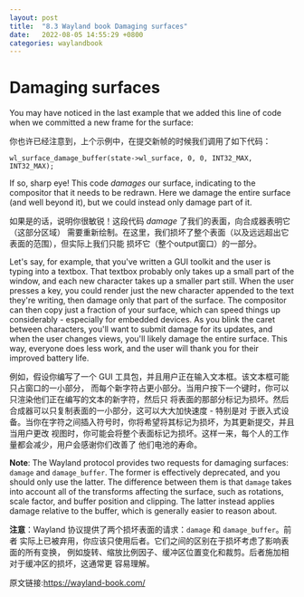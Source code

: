 ```yaml
---
layout: post
title:  "8.3 Wayland book Damaging surfaces"
date:   2022-08-05 14:55:29 +0800
categories: waylandbook
---
```

# Damaging surfaces

You may have noticed in the last example that we added this line of code when we
committed a new frame for the surface:

你也许已经注意到，上个示例中，在提交新帧的时候我们调用了如下代码：

```
wl_surface_damage_buffer(state->wl_surface, 0, 0, INT32_MAX, INT32_MAX);
```

If so, sharp eye! This code *damages* our surface, indicating to the compositor
that it needs to be redrawn. Here we damage the entire surface (and well beyond
it), but we could instead only damage part of it.

如果是的话，说明你很敏锐！这段代码 *damage* 了我们的表面，向合成器表明它（这部分区域）
需要重新绘制。在这里，我们损坏了整个表面（以及远远超出它表面的范围），但实际上我们只能
损坏它（整个output窗口）的一部分。

Let's say, for example, that you've written a GUI toolkit and the user is typing
into a textbox. That textbox probably only takes up a small part of the window,
and each new character takes up a smaller part still. When the user presses a
key, you could render just the new character appended to the text they're
writing, then damage only that part of the surface. The compositor can then copy
just a fraction of your surface, which can speed things up considerably -
especially for embedded devices. As you blink the caret between characters,
you'll want to submit damage for its updates, and when the user changes views,
you'll likely damage the entire surface. This way, everyone does less work, and
the user will thank you for their improved battery life.

例如，假设你编写了一个 GUI 工具包，并且用户正在输入文本框。该文本框可能只占窗口的一小部分，
而每个新字符占更小部分。当用户按下一个键时，你可以只渲染他们正在编写的文本的新字符，然后只
将表面的那部分标记为损坏。然后合成器可以只复制表面的一小部分，这可以大大加快速度 - 特别是对
于嵌入式设备。当你在字符之间插入符号时，你将希望将其标记为损坏，为其更新提交，并且当用户更改
视图时，你可能会将整个表面标记为损坏。这样一来，每个人的工作量都会减少，用户会感谢你们改善了
他们电池的寿命。

**Note**: The Wayland protocol provides two requests for damaging surfaces:
`damage` and `damage_buffer`. The former is effectively deprecated, and you
should only use the latter. The difference between them is that `damage` takes
into account all of the transforms affecting the surface, such as rotations,
scale factor, and buffer position and clipping. The latter instead applies
damage relative to the buffer, which is generally easier to reason about.

**注意**：Wayland 协议提供了两个损坏表面的请求：`damage` 和 `damage_buffer`。前者
实际上已被弃用，你应该只使用后者。它们之间的区别在于损坏考虑了影响表面的所有变换，
例如旋转、缩放比例因子、缓冲区位置变化和裁剪。后者施加相对于缓冲区的损坏，这通常更
容易理解。

原文链接:https://wayland-book.com/
